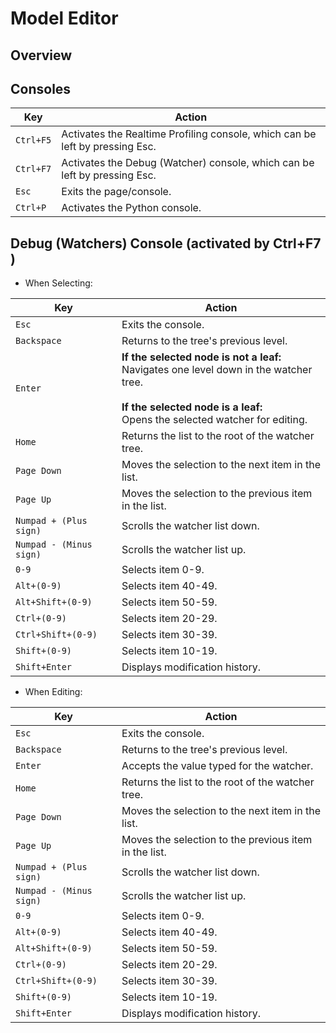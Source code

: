 
# Model Editor

## Overview

## Consoles

| Key | Action |
| --- | --- |
| `Ctrl+F5` | Activates the Realtime Profiling console, which can be left by pressing Esc. |
| `Ctrl+F7` | Activates the Debug (Watcher) console, which can be left by pressing Esc. |
| `Esc` | Exits the page/console. |
| `Ctrl+P` | Activates the Python console. |

## Debug (Watchers) Console (activated by Ctrl+F7 )

- When Selecting:

| Key | Action |
| --- | --- |
| `Esc` | Exits the console. |
| `Backspace` | Returns to the tree's previous level. |
| `Enter` | **If the selected node is not a leaf:**<br>Navigates one level down in the watcher tree.<br><br>**If the selected node is a leaf:**<br>Opens the selected watcher for editing. |
| `Home` | Returns the list to the root of the watcher tree. |
| `Page Down` | Moves the selection to the next item in the list. |
| `Page Up` | Moves the selection to the previous item in the list. |
| `Numpad + (Plus sign)` | Scrolls the watcher list down. |
| `Numpad - (Minus sign)` | Scrolls the watcher list up. |
| `0-9` | Selects item 0-9.
| `Alt+(0-9)` | Selects item 40-49.
| `Alt+Shift+(0-9)` | Selects item 50-59.
| `Ctrl+(0-9)` | Selects item 20-29.
| `Ctrl+Shift+(0-9)` | Selects item 30-39.
| `Shift+(0-9)` | Selects item 10-19.
| `Shift+Enter` | Displays modification history. |


- When Editing:

| Key | Action |
| --- | --- |
| `Esc` | Exits the console. |
| `Backspace` | Returns to the tree's previous level. |
| `Enter` | Accepts the value typed for the watcher. |
| `Home` | Returns the list to the root of the watcher tree. |
| `Page Down` | Moves the selection to the next item in the list. |
| `Page Up` | Moves the selection to the previous item in the list. |
| `Numpad + (Plus sign)` | Scrolls the watcher list down. |
| `Numpad - (Minus sign)` | Scrolls the watcher list up. |
| `0-9` | Selects item 0-9.
| `Alt+(0-9)` | Selects item 40-49.
| `Alt+Shift+(0-9)` | Selects item 50-59.
| `Ctrl+(0-9)` | Selects item 20-29.
| `Ctrl+Shift+(0-9)` | Selects item 30-39.
| `Shift+(0-9)` | Selects item 10-19.
| `Shift+Enter` | Displays modification history. |